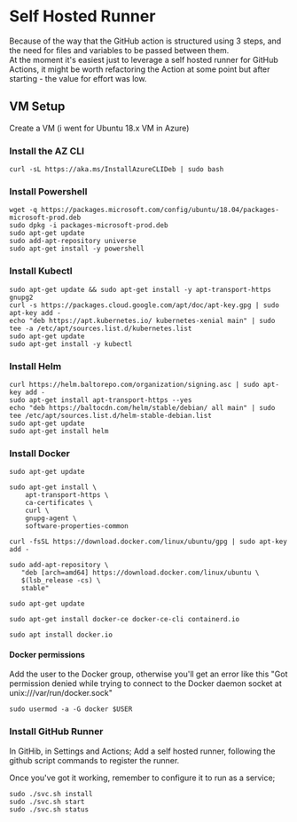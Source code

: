 # Self Hosted Runner
Because of the way that the GitHub action is structured using 3 steps, and the need for files and variables to be passed between them.  
At the moment it's easiest just to leverage a self hosted runner for GitHub Actions, it might be worth refactoring the Action at some point but after starting - the value for effort was low.

## VM Setup
Create a VM  (i went for Ubuntu 18.x VM in Azure)

### Install the AZ CLI

```
curl -sL https://aka.ms/InstallAzureCLIDeb | sudo bash
```

### Install Powershell

```
wget -q https://packages.microsoft.com/config/ubuntu/18.04/packages-microsoft-prod.deb
sudo dpkg -i packages-microsoft-prod.deb
sudo apt-get update
sudo add-apt-repository universe
sudo apt-get install -y powershell
```

### Install Kubectl

```
sudo apt-get update && sudo apt-get install -y apt-transport-https gnupg2
curl -s https://packages.cloud.google.com/apt/doc/apt-key.gpg | sudo apt-key add -
echo "deb https://apt.kubernetes.io/ kubernetes-xenial main" | sudo tee -a /etc/apt/sources.list.d/kubernetes.list
sudo apt-get update
sudo apt-get install -y kubectl
```

### Install Helm

```
curl https://helm.baltorepo.com/organization/signing.asc | sudo apt-key add -
sudo apt-get install apt-transport-https --yes
echo "deb https://baltocdn.com/helm/stable/debian/ all main" | sudo tee /etc/apt/sources.list.d/helm-stable-debian.list
sudo apt-get update
sudo apt-get install helm
```

### Install Docker

```
sudo apt-get update

sudo apt-get install \
    apt-transport-https \
    ca-certificates \
    curl \
    gnupg-agent \
    software-properties-common

curl -fsSL https://download.docker.com/linux/ubuntu/gpg | sudo apt-key add -

sudo add-apt-repository \
   "deb [arch=amd64] https://download.docker.com/linux/ubuntu \
   $(lsb_release -cs) \
   stable"

sudo apt-get update

sudo apt-get install docker-ce docker-ce-cli containerd.io

sudo apt install docker.io
```

#### Docker permissions

Add the user to the Docker group, otherwise you'll get an error like this "Got permission denied while trying to connect to the Docker daemon socket at unix:///var/run/docker.sock"

```
sudo usermod -a -G docker $USER
```

### Install GitHub Runner
In GitHib, in Settings and Actions;
Add a self hosted runner, following the github script commands to register the runner.

Once you've got it working, remember to configure it to run as a service;
```
sudo ./svc.sh install
sudo ./svc.sh start
sudo ./svc.sh status
```
